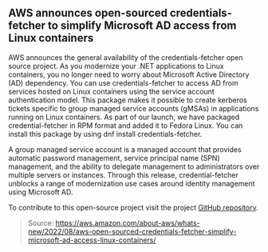 ## AWS announces open-sourced credentials-fetcher to simplify Microsoft AD access from Linux containers

AWS announces the general availability of the credentials-fetcher open source project. As you modernize your .NET applications to Linux containers, you no longer need to worry about Microsoft Active Directory (AD) dependency. You can use credentials-fetcher to access AD from services hosted on Linux containers using the service account authentication model. This package makes it possible to create kerberos tickets specific to group managed service accounts (gMSAs) in applications running on Linux containers. As part of our launch, we have packaged credential-fetcher in RPM format and added it to Fedora Linux. You can install this package by using dnf install credentials-fetcher.

A group managed service account is a managed account that provides automatic password management, service principal name (SPN) management, and the ability to delegate management to administrators over multiple servers or instances. Through this release, credential-fetcher unblocks a range of modernization use cases around identity management using Microsoft AD.

To contribute to this open-source project visit the project [GitHub repository](https://github.com/aws/credentials-fetcher).

> Source: https://aws.amazon.com/about-aws/whats-new/2022/08/aws-open-sourced-credentials-fetcher-simplify-microsoft-ad-access-linux-containers/